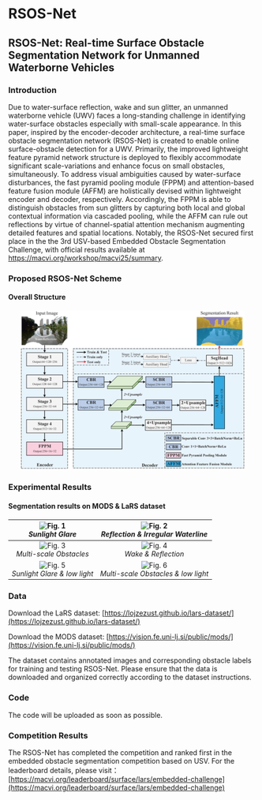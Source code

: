 # RSOS-Net

## RSOS-Net: Real-time Surface Obstacle Segmentation Network for Unmanned Waterborne Vehicles

### Introduction

Due to water-surface reflection, wake and sun glitter, an unmanned waterborne vehicle (UWV) faces a long-standing challenge in identifying water-surface obstacles especially with small-scale appearance. In this paper, inspired by the encoder-decoder architecture, a real-time surface obstacle segmentation network (RSOS-Net) is created to enable online surface-obstacle detection for a UWV. Primarily, the improved lightweight feature pyramid network structure is deployed to flexibly accommodate significant scale-variations and enhance focus on small obstacles, simultaneously. To address visual ambiguities caused by water-surface disturbances, the fast pyramid pooling module (FPPM) and attention-based feature fusion module (AFFM) are holistically devised within lightweight encoder and decoder, respectively. Accordingly, the FPPM is able to distinguish obstacles from sun glitters by capturing both local and global contextual information via cascaded pooling, while the AFFM can rule out reflections by virtue of channel-spatial attention mechanism augmenting detailed features and spatial locations. Notably, the RSOS-Net secured first place in the the 3rd USV-based Embedded Obstacle Segmentation Challenge, with official results available at https://macvi.org/workshop/macvi25/summary.

### Proposed RSOS-Net Scheme
#### Overall Structure
<div align="center">
  <img src="https://github.com/Yuan-Feng1998/RSOS-Net-MaCVi2025/blob/main/overall_scheme/RSOS-Net.png" width="90%">  
</div>

### Experimental Results  
#### Segmentation results on MODS & LaRS dataset   
| ![Fig. 1](https://github.com/Yuan-Feng1998/RSOS-Net-MaCVi2025/blob/main/results_gif/Water%20Surface%20Reflection%20and%20Glare.gif) <br> *Sunlight Glare* | ![Fig. 2](https://github.com/Yuan-Feng1998/RSOS-Net-MaCVi2025/blob/main/results_gif/Water%20Surface%20Reflection.gif) <br> *Reflection & Irregular Waterline*  |
| :------------------: | :------------------: |
| ![Fig. 3](https://github.com/Yuan-Feng1998/RSOS-Net-MaCVi2025/blob/main/results_gif/Multi-scal%20Obstacles.gif) <br> *Multi-scale Obstacles* | ![Fig. 4](https://github.com/Yuan-Feng1998/RSOS-Net-MaCVi2025/blob/main/results_gif/Wake%20and%20Water%20Surface%20Reflection.gif) <br> *Wake & Reflection* |
| ![Fig. 5](https://github.com/Yuan-Feng1998/RSOS-Net-MaCVi2025/blob/main/results_gif/glare.gif) <br> *Sunlight Glare & low light* | ![Fig. 6](https://github.com/Yuan-Feng1998/RSOS-Net-MaCVi2025/blob/main/results_gif/dark.gif) <br> *Multi-scale Obstacles & low light* |

### Data

Download the LaRS dataset: [https://lojzezust.github.io/lars-dataset/](https://lojzezust.github.io/lars-dataset/)

Download the MODS dataset: [https://vision.fe.uni-lj.si/public/mods/](https://vision.fe.uni-lj.si/public/mods/)

The dataset contains annotated images and corresponding obstacle labels for training and testing RSOS-Net. Please ensure that the data is downloaded and organized correctly according to the dataset instructions.

### Code
The code will be uploaded as soon as possible.

### Competition Results
The RSOS-Net has completed the competition and ranked first in the embedded obstacle segmentation competition based on USV. For the leaderboard details, please visit：[https://macvi.org/leaderboard/surface/lars/embedded-challenge](https://macvi.org/leaderboard/surface/lars/embedded-challenge)


